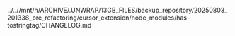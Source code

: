 ../..//mnt/h/ARCHIVE/.UNWRAP/13GB_FILES/backup_repository/20250803_201338_pre_refactoring/cursor_extension/node_modules/has-tostringtag/CHANGELOG.md